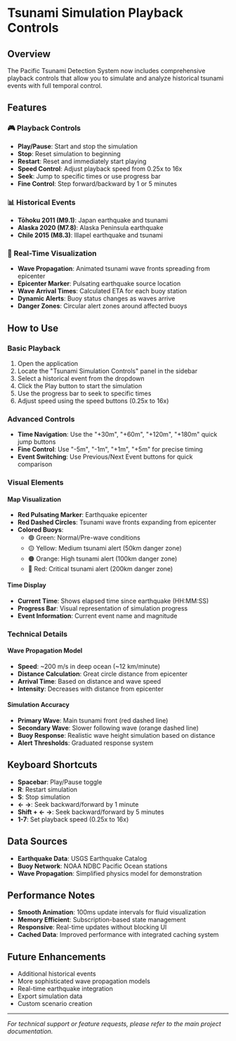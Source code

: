 # Tsunami Simulation Playback Controls

## Overview
The Pacific Tsunami Detection System now includes comprehensive playback controls that allow you to simulate and analyze historical tsunami events with full temporal control.

## Features

### 🎮 Playback Controls
- **Play/Pause**: Start and stop the simulation
- **Stop**: Reset simulation to beginning
- **Restart**: Reset and immediately start playing
- **Speed Control**: Adjust playback speed from 0.25x to 16x
- **Seek**: Jump to specific times or use progress bar
- **Fine Control**: Step forward/backward by 1 or 5 minutes

### 📊 Historical Events
- **Tōhoku 2011 (M9.1)**: Japan earthquake and tsunami
- **Alaska 2020 (M7.8)**: Alaska Peninsula earthquake
- **Chile 2015 (M8.3)**: Illapel earthquake and tsunami

### 🌊 Real-Time Visualization
- **Wave Propagation**: Animated tsunami wave fronts spreading from epicenter
- **Epicenter Marker**: Pulsating earthquake source location
- **Wave Arrival Times**: Calculated ETA for each buoy station
- **Dynamic Alerts**: Buoy status changes as waves arrive
- **Danger Zones**: Circular alert zones around affected buoys

## How to Use

### Basic Playback
1. Open the application
2. Locate the "Tsunami Simulation Controls" panel in the sidebar
3. Select a historical event from the dropdown
4. Click the Play button to start the simulation
5. Use the progress bar to seek to specific times
6. Adjust speed using the speed buttons (0.25x to 16x)

### Advanced Controls
- **Time Navigation**: Use the "+30m", "+60m", "+120m", "+180m" quick jump buttons
- **Fine Control**: Use "-5m", "-1m", "+1m", "+5m" for precise timing
- **Event Switching**: Use Previous/Next Event buttons for quick comparison

### Visual Elements

#### Map Visualization
- **Red Pulsating Marker**: Earthquake epicenter
- **Red Dashed Circles**: Tsunami wave fronts expanding from epicenter
- **Colored Buoys**:
  - 🟢 Green: Normal/Pre-wave conditions
  - 🟡 Yellow: Medium tsunami alert (50km danger zone)
  - 🟠 Orange: High tsunami alert (100km danger zone)
  - 🔴 Red: Critical tsunami alert (200km danger zone)

#### Time Display
- **Current Time**: Shows elapsed time since earthquake (HH:MM:SS)
- **Progress Bar**: Visual representation of simulation progress
- **Event Information**: Current event name and magnitude

### Technical Details

#### Wave Propagation Model
- **Speed**: ~200 m/s in deep ocean (~12 km/minute)
- **Distance Calculation**: Great circle distance from epicenter
- **Arrival Time**: Based on distance and wave speed
- **Intensity**: Decreases with distance from epicenter

#### Simulation Accuracy
- **Primary Wave**: Main tsunami front (red dashed line)
- **Secondary Wave**: Slower following wave (orange dashed line)
- **Buoy Response**: Realistic wave height simulation based on distance
- **Alert Thresholds**: Graduated response system

## Keyboard Shortcuts
- **Spacebar**: Play/Pause toggle
- **R**: Restart simulation
- **S**: Stop simulation
- **← →**: Seek backward/forward by 1 minute
- **Shift + ← →**: Seek backward/forward by 5 minutes
- **1-7**: Set playback speed (0.25x to 16x)

## Data Sources
- **Earthquake Data**: USGS Earthquake Catalog
- **Buoy Network**: NOAA NDBC Pacific Ocean stations
- **Wave Propagation**: Simplified physics model for demonstration

## Performance Notes
- **Smooth Animation**: 100ms update intervals for fluid visualization
- **Memory Efficient**: Subscription-based state management
- **Responsive**: Real-time updates without blocking UI
- **Cached Data**: Improved performance with integrated caching system

## Future Enhancements
- Additional historical events
- More sophisticated wave propagation models
- Real-time earthquake integration
- Export simulation data
- Custom scenario creation

---

*For technical support or feature requests, please refer to the main project documentation.*
